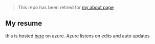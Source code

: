 > This repo has been retired for [my about page](https://github.com/TerribleDev/about.tommyparnell.com.node)

## My resume

this is hosted [here](http://tparnellresume.azurewebsites.net/) on azure. Azure listens on edits and auto updates
